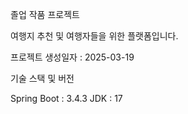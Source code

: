 졸업 작품 프로젝트

여행지 추천 및 여행자들을 위한 플랫폼입니다.

프로젝트 생성일자 : 2025-03-19

기술 스택 및 버전 

Spring Boot : 3.4.3
JDK : 17
